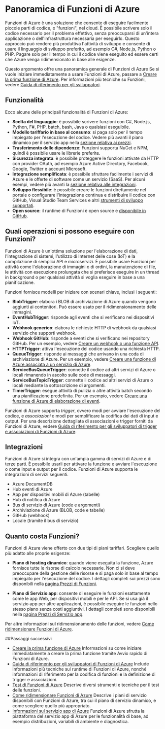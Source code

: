 <properties
   pageTitle="Panoramica di Funzioni di Azure | Microsoft Azure"
   description="Informazioni su come usare Funzioni di Azure per ottimizzare i carichi di lavoro asincroni in pochi minuti."
   services="functions"
   documentationCenter="na"
   authors="mattchenderson"
   manager="erikre"
   editor=""
   tags=""
   keywords="Funzioni di Azure, Funzioni, elaborazione eventi, webhook, calcolo dinamico, architettura senza server"/>

<tags
   ms.service="functions"
   ms.devlang="multiple"
   ms.topic="get-started-article"
   ms.tgt_pltfrm="multiple"
   ms.workload="na"
   ms.date="05/08/2016"
   ms.author="cfowler;mahender;glenga"/>
   
   
# Panoramica di Funzioni di Azure

Funzioni di Azure è una soluzione che consente di eseguire facilmente piccole parti di codice, o "funzioni", nel cloud. È possibile scrivere solo il codice necessario per il problema effettivo, senza preoccuparsi di un'intera applicazione o dell'infrastruttura necessaria per eseguirlo. Questo approccio può rendere più produttiva l'attività di sviluppo e consente di usare il linguaggio di sviluppo preferito, ad esempio C#, Node.js, Python o PHP. Pagare solo per il tempo in cui il codice viene eseguito ed essere certi che Azure venga ridimensionato in base alle esigenze.

Questo argomento offre una panoramica generale di Funzioni di Azure Se si vuole iniziare immediatamente a usare Funzioni di Azure, passare a [Creare la prima funzione di Azure](functions-create-first-azure-function.md). Per informazioni più tecniche su Funzioni, vedere [Guida di riferimento per gli sviluppatori](functions-reference.md).

## Funzionalità

Ecco alcune delle principali funzionalità di Funzioni di Azure:
    
* **Scelta del linguaggio**: è possibile scrivere funzioni con C#, Node.js, Python, F#, PHP, batch, bash, Java o qualsiasi eseguibile.  
* **Modello tariffario in base al consumo**: si paga solo per il tempo impiegato per l'esecuzione del codice. Vedere più avanti il piano dinamico per il servizio app nella [sezione relativa ai prezzi](#pricing).  
* **Trasferimento delle dipendenze**: Funzioni supporta NuGet e NPM, quindi è possibile usare le librerie preferite.  
* **Sicurezza integrata**: è possibile proteggere le funzioni attivate da HTTP con provider OAuth, ad esempio Azure Active Directory, Facebook, Google, Twitter e account Microsoft.  
* **Integrazione semplificata**: è possibile sfruttare facilmente i servizi di Azure e le offerte di software come un servizio (SaaS). Per alcuni esempi, vedere più avanti la [sezione relativa alle integrazioni](#integrations).  
* **Sviluppo flessibile**: è possibile creare le funzioni direttamente nel portale o configurare l'integrazione continua e distribuire il codice con GitHub, Visual Studio Team Services e altri [strumenti di sviluppo supportati](../app-service-web/web-sites-deploy.md#deploy-using-an-ide).  
* **Open source**: il runtime di Funzioni è open source e [disponibile in GitHub](https://github.com/azure/azure-webjobs-sdk-script).  

## Quali operazioni si possono eseguire con Funzioni?

Funzioni di Azure è un'ottima soluzione per l'elaborazione di dati, l'integrazione di sistemi, l'utilizzo di Internet delle cose (IoT) e la compilazione di semplici API e microservizi. È possibile usare Funzioni per attività come l'elaborazione di immagini o di ordini, la manutenzione di file, le attività con esecuzione prolungata che si preferisce eseguire in un thread in background o per qualsiasi attività si voglia eseguire in base a una pianificazione.

Funzioni fornisce modelli per iniziare con scenari chiave, inclusi i seguenti:

* **BlobTrigger**: elabora i BLOB di archiviazione di Azure quando vengono aggiunti ai contenitori. Può essere usato per il ridimensionamento delle immagini.
* **EventHubTrigger**: risponde agli eventi che si verificano nei dispositivi IoT.
* **Webhook generico**: elabora le richieste HTTP di webhook da qualsiasi servizio che supporti webhook.
* **Webhook GitHub**: risponde a eventi che si verificano nei repository GitHub. Per un esempio, vedere [Creare un webhook o una funzione API](functions-create-a-web-hook-or-api-function.md).
* **HTTPTrigger**: attiva l'esecuzione del codice usando una richiesta HTTP.
* **QueueTrigger**: risponde ai messaggi che arrivano in una coda di archiviazione di Azure. Per un esempio, vedere [Creare una funzione di Azure associata a un servizio di Azure](functions-create-an-azure-connected-function.md).
* **ServiceBusQueueTrigger**: connette il codice ad altri servizi di Azure o locali rimanendo in ascolto sulle code di messaggi. 
* **ServiceBusTopicTrigger**: connette il codice ad altri servizi di Azure o locali mediante la sottoscrizione di argomenti. 
* **TimerTrigger**: esegue attività di pulizia o altre attività batch secondo una pianificazione predefinita. Per un esempio, vedere [Creare una funzione di Azure di elaborazione di eventi](functions-create-an-event-processing-function.md).

Funzioni di Azure supporta *trigger*, ovvero modi per avviare l'esecuzione del codice, e *associazioni* o modi per semplificare la codifica dei dati di input e output. Per una descrizione dettagliata di associazioni e trigger forniti da Funzioni di Azure, vedere [Guida di riferimento per gli sviluppatori di trigger e associazioni di Funzioni di Azure](functions-triggers-bindings.md).


## <a name="integrations"></a>Integrazioni

Funzioni di Azure si integra con un'ampia gamma di servizi di Azure e di terze parti. È possibile usarli per attivare la funzione e avviare l'esecuzione o come input e output per il codice. Funzioni di Azure supporta le integrazioni di servizi seguenti.

* Azure DocumentDB
* Hub eventi di Azure 
* App per dispositivi mobili di Azure (tabelle)
* Hub di notifica di Azure
* Bus di servizio di Azure (code e argomenti)
* Archiviazione di Azure (BLOB, code e tabelle) 
* GitHub (webhook)
* Locale (tramite il bus di servizio)

## <a name="pricing"></a>Quanto costa Funzioni?

Funzioni di Azure viene offerto con due tipi di piani tariffari. Scegliere quello più adatto alle proprie esigenze:

* **Piano di hosting dinamico**: quando viene eseguita la funzione, Azure fornisce tutte le risorse di calcolo necessarie. Non ci si deve preoccupare della gestione delle risorse e si paga solo in base al tempo impiegato per l'esecuzione del codice. I dettagli completi sui prezzi sono disponibili nella [pagina Prezzi di Funzioni](/pricing/details/functions). 

* **Piano di Servizio app**: consente di eseguire le funzioni esattamente come le app Web, per dispositivi mobili e per le API. Se si usa già il servizio app per altre applicazioni, è possibile eseguire le funzioni nello stesso piano senza costi aggiuntivi. I dettagli completi sono disponibili nella [pagina Prezzi di Servizio app](/pricing/details/app-service/).

Per altre informazioni sul ridimensionamento delle funzioni, vedere [Come ridimensionare Funzioni di Azure](functions-scale.md).

##Passaggi successivi

+ [Creare la prima funzione di Azure](functions-create-first-azure-function.md) Informazioni su come iniziare immediatamente a creare la prima funzione tramite Avvio rapido di Funzioni di Azure. 
+ [Guida di riferimento per gli sviluppatori di Funzioni di Azure](functions-reference.md) Include informazioni più tecniche sul runtime di Funzioni di Azure, nonché informazioni di riferimento per la codifica di funzioni e la definizione di trigger e associazioni.
+ [Test di Funzioni di Azure](functions-test-a-function.md) Descrive diversi strumenti e tecniche per il test delle funzioni.
+ [Come ridimensionare Funzioni di Azure](functions-scale.md) Descrive i piani di servizio disponibili con Funzioni di Azure, tra cui il piano di servizio dinamico, e come scegliere quello più appropriato. 
+ [Informazioni sul servizio app di Azure](../app-service/app-service-value-prop-what-is.md) Funzioni di Azure sfrutta la piattaforma del servizio app di Azure per le funzionalità di base, ad esempio distribuzioni, variabili di ambiente e diagnostica. 

<!---HONumber=AcomDC_0518_2016-->